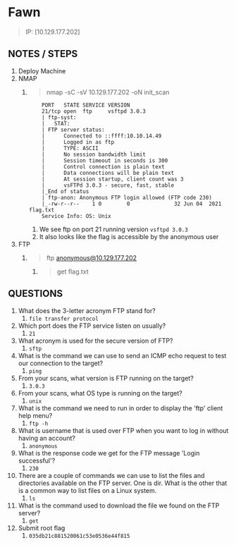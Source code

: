 # Fawn

> IP: [10.129.177.202]

## NOTES / STEPS

1. Deploy Machine
2. NMAP
   1. > nmap -sC -sV 10.129.177.202 -oN init_scan

        ```text
            PORT   STATE SERVICE VERSION
            21/tcp open  ftp     vsftpd 3.0.3
            | ftp-syst: 
            |   STAT: 
            | FTP server status:
            |      Connected to ::ffff:10.10.14.49
            |      Logged in as ftp
            |      TYPE: ASCII
            |      No session bandwidth limit
            |      Session timeout in seconds is 300
            |      Control connection is plain text
            |      Data connections will be plain text
            |      At session startup, client count was 3
            |      vsFTPd 3.0.3 - secure, fast, stable
            |_End of status
            | ftp-anon: Anonymous FTP login allowed (FTP code 230)
            |_-rw-r--r--    1 0        0              32 Jun 04  2021 flag.txt
            Service Info: OS: Unix
        ```

        1. We see ftp on port 21 running version `vsftpd 3.0.3`
        2. It also looks like the flag is accessible by the anonymous user
3. FTP
   1. > ftp anonymous@10.129.177.202
      1. > get flag.txt

## QUESTIONS

1. What does the 3-letter acronym FTP stand for?
   1. `file transfer protocol`
2. Which port does the FTP service listen on usually?
   1. `21`
3. What acronym is used for the secure version of FTP?
   1. `sftp`
4. What is the command we can use to send an ICMP echo request to test our connection to the target?
   1. `ping`
5. From your scans, what version is FTP running on the target?
   1. `3.0.3`
6. From your scans, what OS type is running on the target?
   1. `unix`
7. What is the command we need to run in order to display the 'ftp' client help menu?
   1. `ftp -h`
8. What is username that is used over FTP when you want to log in without having an account?
   1. `anonymous`
9. What is the response code we get for the FTP message 'Login successful'?
   1. `230`
10. There are a couple of commands we can use to list the files and directories available on the FTP server. One is dir. What is the other that is a common way to list files on a Linux system.
    1. `ls`
11. What is the command used to download the file we found on the FTP server?
    1. `get`
12. Submit root flag
    1. `035db21c881520061c53e0536e44f815`
